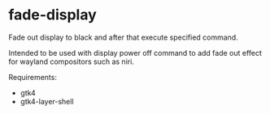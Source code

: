 # fade-display

Fade out display to black and after that execute specified command.

Intended to be used with display power off command to add fade out effect for wayland compositors such as niri.

Requirements:

- gtk4
- gtk4-layer-shell
